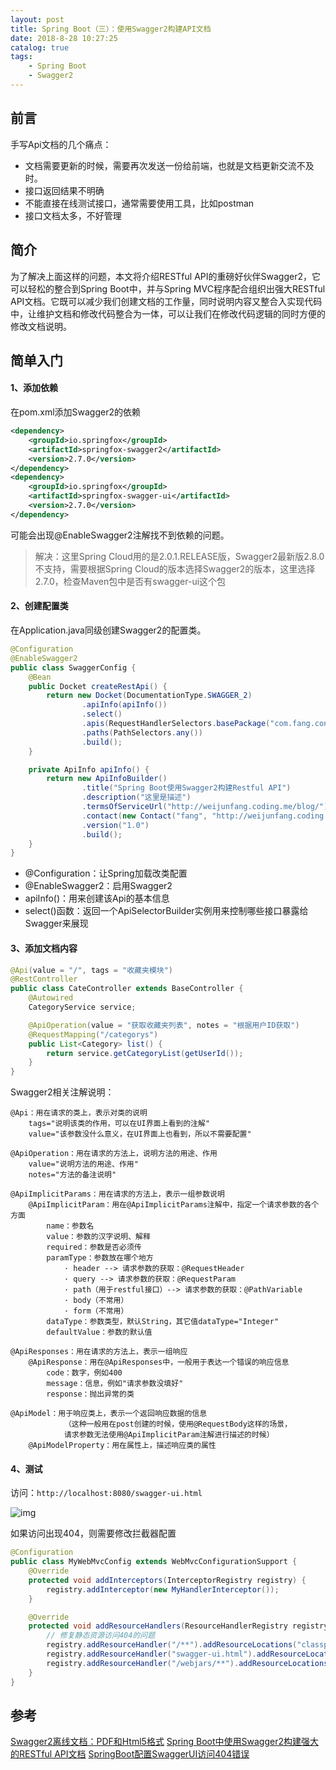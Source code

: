 ```yaml
---
layout: post
title: Spring Boot（三）：使用Swagger2构建API文档
date: 2018-8-28 10:27:25
catalog: true
tags:
    - Spring Boot
    - Swagger2
---
```


## 前言

手写Api文档的几个痛点：

- 文档需要更新的时候，需要再次发送一份给前端，也就是文档更新交流不及时。
- 接口返回结果不明确
- 不能直接在线测试接口，通常需要使用工具，比如postman
- 接口文档太多，不好管理

## 简介

为了解决上面这样的问题，本文将介绍RESTful API的重磅好伙伴Swagger2，它可以轻松的整合到Spring Boot中，并与Spring MVC程序配合组织出强大RESTful API文档。它既可以减少我们创建文档的工作量，同时说明内容又整合入实现代码中，让维护文档和修改代码整合为一体，可以让我们在修改代码逻辑的同时方便的修改文档说明。

## 简单入门

#### 1、添加依赖

在pom.xml添加Swagger2的依赖

```xml
<dependency>
    <groupId>io.springfox</groupId>
    <artifactId>springfox-swagger2</artifactId>
    <version>2.7.0</version>
</dependency>
<dependency>
    <groupId>io.springfox</groupId>
    <artifactId>springfox-swagger-ui</artifactId>
    <version>2.7.0</version>
</dependency>
```

可能会出现@EnableSwagger2注解找不到依赖的问题。

> 解决：这里Spring Cloud用的是2.0.1.RELEASE版，Swagger2最新版2.8.0不支持，需要根据Spring Cloud的版本选择Swagger2的版本，这里选择2.7.0，检查Maven包中是否有swagger-ui这个包

#### 2、创建配置类

在Application.java同级创建Swagger2的配置类。

```java
@Configuration
@EnableSwagger2
public class SwaggerConfig {
    @Bean
    public Docket createRestApi() {
        return new Docket(DocumentationType.SWAGGER_2)
                .apiInfo(apiInfo())
                .select()
                .apis(RequestHandlerSelectors.basePackage("com.fang.controller"))
                .paths(PathSelectors.any())
                .build();
    }

    private ApiInfo apiInfo() {
        return new ApiInfoBuilder()
                .title("Spring Boot使用Swagger2构建Restful API")
                .description("这里是描述")
                .termsOfServiceUrl("http://weijunfang.coding.me/blog/")
                .contact(new Contact("fang", "http://weijunfang.coding.me/blog/", "email@qq.com"))
                .version("1.0")
                .build();
    }
}
```

- @Configuration：让Spring加载改类配置
- @EnableSwagger2：启用Swagger2
- apiInfo()：用来创建该Api的基本信息
- select()函数：返回一个ApiSelectorBuilder实例用来控制哪些接口暴露给Swagger来展现

#### 3、添加文档内容

```java
@Api(value = "/", tags = "收藏夹模块")
@RestController
public class CateController extends BaseController {
    @Autowired
    CategoryService service;

    @ApiOperation(value = "获取收藏夹列表", notes = "根据用户ID获取")
    @RequestMapping("/categorys")
    public List<Category> list() {
        return service.getCategoryList(getUserId());
    }
}
```

Swagger2相关注解说明：

```
@Api：用在请求的类上，表示对类的说明
    tags="说明该类的作用，可以在UI界面上看到的注解"
    value="该参数没什么意义，在UI界面上也看到，所以不需要配置"

@ApiOperation：用在请求的方法上，说明方法的用途、作用
    value="说明方法的用途、作用"
    notes="方法的备注说明"

@ApiImplicitParams：用在请求的方法上，表示一组参数说明
    @ApiImplicitParam：用在@ApiImplicitParams注解中，指定一个请求参数的各个方面
        name：参数名
        value：参数的汉字说明、解释
        required：参数是否必须传
        paramType：参数放在哪个地方
            · header --> 请求参数的获取：@RequestHeader
            · query --> 请求参数的获取：@RequestParam
            · path（用于restful接口）--> 请求参数的获取：@PathVariable
            · body（不常用）
            · form（不常用）    
        dataType：参数类型，默认String，其它值dataType="Integer"       
        defaultValue：参数的默认值

@ApiResponses：用在请求的方法上，表示一组响应
    @ApiResponse：用在@ApiResponses中，一般用于表达一个错误的响应信息
        code：数字，例如400
        message：信息，例如"请求参数没填好"
        response：抛出异常的类

@ApiModel：用于响应类上，表示一个返回响应数据的信息
            （这种一般用在post创建的时候，使用@RequestBody这样的场景，
            请求参数无法使用@ApiImplicitParam注解进行描述的时候）
    @ApiModelProperty：用在属性上，描述响应类的属性
```

#### 4、测试

访问：`http://localhost:8080/swagger-ui.html`

![img](../../../../img/in-post/post-spring-boot/swagger01.png)

如果访问出现404，则需要修改拦截器配置

```java
@Configuration
public class MyWebMvcConfig extends WebMvcConfigurationSupport {
    @Override
    protected void addInterceptors(InterceptorRegistry registry) {
        registry.addInterceptor(new MyHandlerInterceptor());
    }

    @Override
    protected void addResourceHandlers(ResourceHandlerRegistry registry) {
        // 修复静态资源访问404的问题
        registry.addResourceHandler("/**").addResourceLocations("classpath:/static/");
        registry.addResourceHandler("swagger-ui.html").addResourceLocations("classpath:/META-INF/resources/");
        registry.addResourceHandler("/webjars/**").addResourceLocations("classpath:/META-INF/resources/webjars/");
    }
}
```

## 参考

[Swagger2离线文档：PDF和Html5格式](https://blog.csdn.net/fly910905/article/details/79131755)
[Spring Boot中使用Swagger2构建强大的RESTful API文档](http://blog.didispace.com/springbootswagger2/)
[SpringBoot配置SwaggerUI访问404错误](https://www.cnblogs.com/moncat/p/7218061.html)